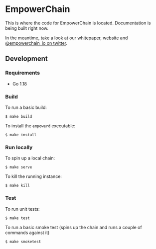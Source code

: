 # EmpowerChain

This is where the code for EmpowerChain is located. Documentation is being built right now.

In the meantime, take a look at our [whitepaper](https://github.com/empowerchain/empowerchain/blob/main/Whitepaper.pdf), [website](https://empowerchain.io) and [@empowerchain_io on twitter](https://twitter.com/empowerchain_io).

## Development

### Requirements

- Go 1.18

### Build

To run a basic build:
```shell
$ make build
```

To install the `empowerd` executable:
```shell
$ make install
```

### Run locally

To spin up a local chain:
```shell
$ make serve
```

To kill the running instance:
```shell
$ make kill
```

### Test

To run unit tests:
```shell
$ make test
```

To run a basic smoke test (spins up the chain and runs a couple of commands against it)
```shell
$ make smoketest
```
